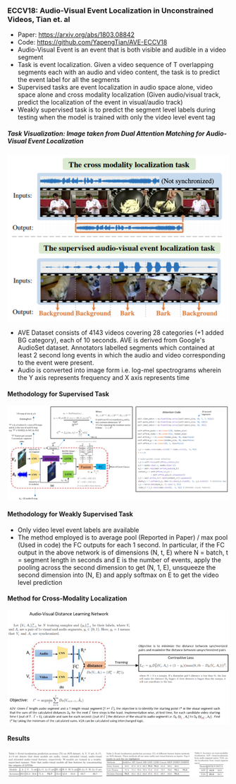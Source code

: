 ### ECCV18: Audio-Visual Event Localization in Unconstrained Videos, Tian et. al

* Paper: https://arxiv.org/abs/1803.08842
* Code: https://github.com/YapengTian/AVE-ECCV18
* Audio-Visual Event is an event that is both visible and audible in a video segment
* Task is event localization. Given a video sequence of T overlapping segments each with an audio and video content, the task is to predict the event label for all the segments
* Supervised tasks are event localization in audio space alone, video space alone and cross modality localization (Given audio/visual track, predict the localization of the event in visual/audio track)
* Weakly supervised task is to predict the segment level labels during testing when the model is trained with only the video level event tag

##### Task Visualization: Image taken from Dual Attention Matching for Audio-Visual Event Localization

![alt text](Images/1803_08842_Task_Description.PNG?raw=true "Supervised and Cross Modality Tasks")


* AVE Dataset consists of 4143 videos covering 28 categories (+1 added BG category), each of 10 seconds. AVE is derived from Google's AudioSet dataset. Annotators labelled segments which contained at least 2 second long events in which the audio and video corresponding to the event were present. 
* Audio is converted into image form i.e. log-mel spectrograms wherein the Y axis represents frequency and X axis represents time

#### Methodology for Supervised Task

![alt text](Images/1803_08842_Supervised.PNG?raw=true "Model for Supervised AVE Localization")


#### Methodology for Weakly Supervised Task

* Only video level event labels are available
* The method employed is to average pool (Reported in Paper) / max pool (Used in code) the FC outputs for each 1 second. In particular, if the FC output in the above network is of dimensions (N, t, E) where N = batch, t = segment length in seconds and E is the number of events, apply the pooling across the second dimension to get (N, 1, E), unsqueeze the second dimension into (N, E) and apply softmax on E to get the video level prediction

#### Method for Cross-Modality Localization
![alt text](Images/1803_08842_CrossModality.PNG?raw=true "Model for Cross-Modality AVE Localization")

#### Results

![alt text](Images/1803_08842_Results.PNG?raw=true "Quantitative Results Table")
